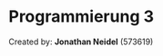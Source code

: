 # Programmierung 3

Created by:
**Jonathan Neidel** (573619)

<!--
Upload examples:
- `Audio song.aac 320 0:2:45 aac 44000`
- `AudioVideo movie.mp4 320 1:30:11 mp4 640 480 mp3 44000`
- `InteractiveVideo interactive_vid.mkv 320 0:1:15 mkv 640 480 Abstimmung`
- `LicensedAudio song.mp3 320 0:2:45 mp3 44000 UMG`
- `LicensedVideo movie.mp4 320 0:2:45 mp4 480 720 Warner`
- `LicensedAudioVideo music_video.mp4 320 0:2:45 mp4 480 720 aac 44000 Warner`
-->